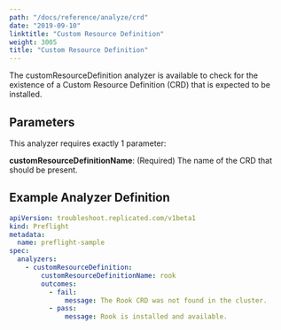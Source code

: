 ```yaml
---
path: "/docs/reference/analyze/crd"
date: "2019-09-10"
linktitle: "Custom Resource Definition"
weight: 3005
title: "Custom Resource Definition"
---
```


The customResourceDefinition analyzer is available to check for the existence of a Custom Resource Definition (CRD) that is expected to be installed.

## Parameters

This analyzer requires exactly 1 parameter:

**customResourceDefinitionName**: (Required) The name of the CRD that should be present.

## Example Analyzer Definition

```yaml
apiVersion: troubleshoot.replicated.com/v1beta1
kind: Preflight
metadata:
  name: preflight-sample
spec:
  analyzers:
    - customResourceDefinition:
        customResourceDefinitionName: rook
        outcomes:
          - fail:
              message: The Rook CRD was not found in the cluster.
          - pass:
              message: Rook is installed and available.
```
